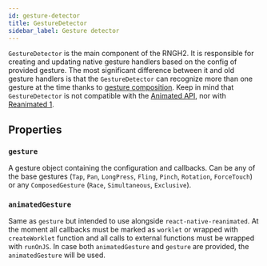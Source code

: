 ```yaml
---
id: gesture-detector
title: GestureDetector
sidebar_label: Gesture detector
---
```


`GestureDetector` is the main component of the RNGH2. It is responsible for creating and updating native gesture handlers based on the config of provided gesture. The most significant difference between it and old gesture handlers is that the `GestureDetector` can recognize more than one gesture at the time thanks to [gesture composition](composing-gestures). Keep in mind that `GestureDetector` is not compatible with the [Animated API](https://reactnative.dev/docs/animated), nor with [Reanimated 1](https://docs.swmansion.com/react-native-reanimated/docs/1.x.x/).

## Properties

### `gesture`

A gesture object containing the configuration and callbacks. Can be any of the base gestures (`Tap`, `Pan`, `LongPress`, `Fling`, `Pinch`, `Rotation`, `ForceTouch`) or any `ComposedGesture` (`Race`, `Simultaneous`, `Exclusive`).

### `animatedGesture`

Same as `gesture` but intended to use alongside `react-native-reanimated`. At the moment all callbacks must be marked as `worklet` or wrapped with `createWorklet` function and all calls to external functions must be wrapped with `runOnJS`. In case both `animatedGesture` and `gesture` are provided, the `animatedGesture` will be used.
